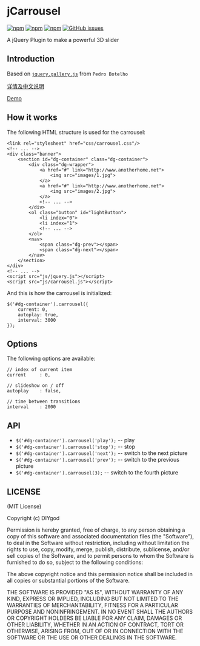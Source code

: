 # jCarrousel

[![npm](https://img.shields.io/npm/v/jcarrousel.svg)](https://www.npmjs.com/package/jcarrousel)
[![npm](https://img.shields.io/npm/l/jcarrousel.svg)](https://www.npmjs.com/package/jcarrousel)
[![npm](https://img.shields.io/npm/dt/jcarrousel.svg)](https://www.npmjs.com/package/jcarrousel)
[![GitHub issues](https://img.shields.io/github/issues/DIYgod/jCarrousel.svg)](https://github.com/DIYgod/jCarrousel/issues)

A jQuery Plugin to make a powerful 3D slider

## Introduction

Based on [`jquery.gallery.js`](http://tympanus.net/codrops/2012/02/06/3d-gallery-with-css3-and-jquery/) from `Pedro Botelho`

[详情及中文说明](http://www.anotherhome.net/2063)

[Demo](http://www.anotherhome.net/file/jCarrousel)

## How it works

The following HTML structure is used for the carrousel:


```
<link rel="stylesheet" href="css/carrousel.css"/>
<!-- ... -->
<div class="banner">
    <section id="dg-container" class="dg-container">
        <div class="dg-wrapper">
            <a href="#" link="http://www.anotherhome.net">
                <img src="images/1.jpg">
            </a>
            <a href="#" link="http://www.anotherhome.net">
                <img src="images/2.jpg">
            </a>
            <!-- ... -->
        </div>
        <ol class="button" id="lightButton">
            <li index="0">
            <li index="1">
            <!-- ... -->
        </ol>
        <nav>
            <span class="dg-prev"></span>
            <span class="dg-next"></span>
        </nav>
    </section>
</div>
<!-- ... -->
<script src="js/jquery.js"></script>
<script src="js/carrousel.js"></script>
```

And this is how the carrousel is initialized:

```
$('#dg-container').carrousel({
    current: 0,
    autoplay: true,
    interval: 3000
});
```

## Options

The following options are available:

```
// index of current item
current		: 0,

// slideshow on / off
autoplay	: false,

// time between transitions
interval	: 2000
```

## API

+ `$('#dg-container').carrousel('play');` -- play
+ `$('#dg-container').carrousel('stop');` -- stop
+ `$('#dg-container').carrousel('next');` -- switch to the next picture
+ `$('#dg-container').carrousel('prev');` -- switch to the previous picture
+ `$('#dg-container').carrousel(3);`      -- switch to the fourth picture

## LICENSE

(MIT License)

Copyright (c) DIYgod

Permission is hereby granted, free of charge, to any person obtaining a copy of this software and associated documentation files (the "Software"), to deal in the Software without restriction, including without limitation the rights to use, copy, modify, merge, publish, distribute, sublicense, and/or sell copies of the Software, and to permit persons to whom the Software is furnished to do so, subject to the following conditions:

The above copyright notice and this permission notice shall be included in all copies or substantial portions of the Software.

THE SOFTWARE IS PROVIDED "AS IS", WITHOUT WARRANTY OF ANY KIND, EXPRESS OR IMPLIED, INCLUDING BUT NOT LIMITED TO THE WARRANTIES OF MERCHANTABILITY, FITNESS FOR A PARTICULAR PURPOSE AND NONINFRINGEMENT. IN NO EVENT SHALL THE AUTHORS OR COPYRIGHT HOLDERS BE LIABLE FOR ANY CLAIM, DAMAGES OR OTHER LIABILITY, WHETHER IN AN ACTION OF CONTRACT, TORT OR OTHERWISE, ARISING FROM, OUT OF OR IN CONNECTION WITH THE SOFTWARE OR THE USE OR OTHER DEALINGS IN THE SOFTWARE.